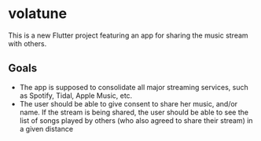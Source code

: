 # volatune

This is a new Flutter project featuring an app for sharing the music stream with others.

## Goals

- The app is supposed to consolidate all major streaming services, such as Spotify, Tidal, Apple Music, etc.
- The user should be able to give consent to share her music, and/or name. If the stream is being shared, the user should be able to see the list of songs played by others (who also agreed to share their stream) in a given distance
